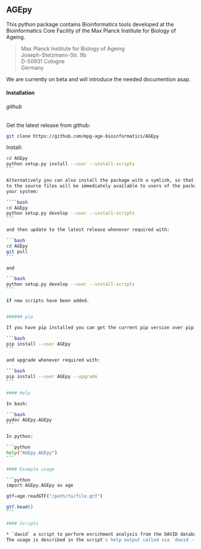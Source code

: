 ## AGEpy

This python package contains Bioinformatics tools developed at the
Bioinformatics Core Facility of the Max Planck Institute for Biology of Ageing.

> Max Planck Institute for Biology of Ageing  
> Joseph-Stelzmann-Str. 9b  
> D-50931 Cologne  
> Germany

We are currently on beta and will introduce the needed documention asap.

#### Installation

###### github

Get the latest release from github:

```bash
git clone https://github.com/mpg-age-bioinformatics/AGEpy
```

Install:

````bash
cd AGEpy
python setup.py install --user --install-scripts
```

Alternatively you can also install the package with a symlink, so that changes
to the source files will be immediately available to users of the package on
your system:

````bash
cd AGEpy
python setup.py develop --user --install-scripts
```

and then update to the latest release whenever required with:

```bash
cd AGEpy
git pull
```

and 

```bash
python setup.py develop --user --install-scripts
```

if new scripts have been added.


###### pip

If you have pip installed you can get the current pip version over pip:

```bash
pip install --user AGEpy
```

and upgrade whenever required with:

```bash
pip install --user AGEpy --upgrade
```

#### Help

In bash:

```bash
pydoc AGEpy.AGEpy
```

In python:

```python
help("AGEpy.AGEpy")
```

#### Example usage

```python
import AGEpy.AGEpy as age

gtf=age.readGTF("/path/to/file.gtf")

gtf.head()
```

#### Scripts

* `david` a script to perform enrichment analysis from the DAVID database.
The usage is described in the script's help output called via `david --help`.



